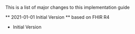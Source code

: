 This is a list of major changes to this implementation guide

** 2021-01-01 Initial Version ** based on FHIR R4

* Initial Version
